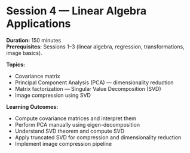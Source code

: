 <!-- Math rendered using GitHub Markdown: use ![](https://render.githubusercontent.com/render/math?math=...) and 

![](https://render.githubusercontent.com/render/math?math=...)

 -->

# Session 4 — Linear Algebra Applications

**Duration:** 150 minutes  
**Prerequisites:** Sessions 1–3 (linear algebra, regression, transformations, image basics).  

**Topics:**
- Covariance matrix
- Principal Component Analysis (PCA) — dimensionality reduction
- Matrix factorization — Singular Value Decomposition (SVD)
- Image compression using SVD

**Learning Outcomes:**
- Compute covariance matrices and interpret them
- Perform PCA manually using eigen-decomposition
- Understand SVD theorem and compute SVD
- Apply truncated SVD for compression and dimensionality reduction
- Implement image compression pipeline